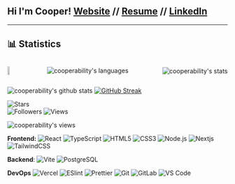 ## Hi I'm Cooper! **[Website](https://cooperability.com) // [Resume](https://drive.google.com/file/d/1-mHF7SH3ym9QI8jKBtpKKzvbJM8L1Ovc/view?usp=sharing) // [LinkedIn](https://www.linkedin.com/in/cooperability/)**

<!-- **Frontend:**
[![Frontend](https://skillicons.dev/icons?i=ts,nextjs,css,tailwind,svelte,vercel,vue)](https://skillicons.dev)

**Backend:**
[![Backend](https://skillicons.dev/icons?i=python,postgresql,django,gcp)](https://skillicons.dev)

**DevOps:**
[![DevOps](https://skillicons.dev/icons?i=docker,github,gitlab,heroku,kubernetes,postman)](https://skillicons.dev) -->

---
## 📊 Statistics 
<div style="display: flex; justify-content: space-between; align-items: center;">
  <a href="https://github.com/anuraghazra/github-readme-stats">
    <img src="https://github-readme-stats.vercel.app/api?username=cooperability&show_icons=true&theme=material-palenight&hide_border=true&bg_color=20232a&icon_color=ffd700&text_color=fff&title_color=ffd700&count_private=true" width="49%" />
  </a>
  <p><img align="left" src="https://github-readme-stats.vercel.app/api/top-langs?username=cooperability&show_icons=true&locale=en&layout=compact" alt="cooperability's languages" /></p>
  <p>&nbsp;<img align="center" src="https://github-readme-stats.vercel.app/api?username=cooperability&show_icons=true&locale=en" alt="cooperability's stats" /></p>
</div>

![cooperability's github stats](https://github-readme-stats.vercel.app/api?username=cooperability&show_icons=true&theme=dracula)
[![GitHub Streak](https://streak-stats.demolab.com?user=cooperability&theme=tokyonight-duo&hide_border=true&exclude_days=Sun%2CSat)](https://git.io/streak-stats)

![Stars](https://img.shields.io/github/stars/cooperability?style=social)  
![Followers](https://img.shields.io/github/followers/cooperability?style=social)
![Views](https://img.shields.io/github/views/cooperability?style=social)  
<p align="left"> <img src="https://komarev.com/ghpvc/?username=cooperability&label=Profile%20views&color=0e75b6&style=flat" alt="cooperability's views" /> </p>

**Frontend:**
![React](https://img.shields.io/badge/-React-000?&logo=React)
![TypeScript](https://img.shields.io/badge/-TypeScript-007ACC?style=flat-square&logo=typescript&logoColor=white)
![HTML5](https://img.shields.io/badge/-HTML5-%23E44D27?style=flat-square&logo=html5&logoColor=ffffff)
![CSS3](https://img.shields.io/badge/-CSS3-%231572B6?style=flat-square&logo=css3)
![Node.js](https://img.shields.io/badge/-Node.js-000?&logo=Node.js)
![Nextjs](https://img.shields.io/badge/Next.js-000000?logo=nextdotjs)
![TailwindCSS](https://img.shields.io/badge/-TailwindCSS-%231a202c?style=flat-square&logo=tailwind-css)

**Backend**:
![Vite](https://img.shields.io/badge/-Vite-%23646CFF?style=flat-square&logo=vite&logoColor=ffffff)
![PostgreSQL](https://img.shields.io/badge/-PostgreSQL-000?&logo=PostgreSQL)

**DevOps**
![Vercel](https://img.shields.io/badge/-Vercel-000?&logo=Vercel)
![ESlint](https://img.shields.io/badge/-ESLint-%234B32C3?style=flat-square&logo=eslint)
![Prettier](https://img.shields.io/badge/-Prettier-%23F7B93E?style=flat-square&logo=prettier&logoColor=ffffff)
![Git](https://img.shields.io/badge/-Git-%23F05032?style=flat-square&logo=git&logoColor=%23ffffff)
![GitLab](https://img.shields.io/badge/-GitLab-FCA121?style=flat-square&logo=gitlab)
![VS Code](https://img.shields.io/badge/-VSCode-%23007ACC?style=flat-square&logo=visual-studio-code)